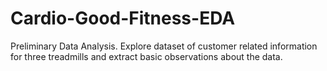 # Cardio-Good-Fitness-EDA
Preliminary Data Analysis. Explore dataset of customer related information for three treadmills and extract basic observations about the data. 
